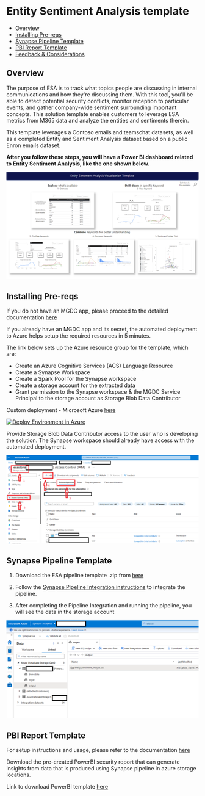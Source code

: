 # Entity Sentiment Analysis template

- [Overview](#Overview)
- [Installing Pre-reqs](#Installing-Pre-reqs)
- [Synapse Pipeline Template](#Synapse-Pipeline-Template)
- [PBI Report Template](#PBI-Report-Template)
- [Feedback & Considerations](#Feedback-&-Considerations)


## Overview

The purpose of ESA is to track what topics people are discussing in internal communications and how they're discussing them. With this tool, you'll be able to detect potential security conflicts, monitor reception to particular events, and gather company-wide sentiment surrounding important concepts. This solution template enables customers to leverage ESA metrics from M365 data and analyze the entities and sentiments therein.

This template leverages a Contoso emails and teamschat datasets, as well as a completed Entity and Sentiment Analysis dataset based on a public Enron emails dataset.

**After you follow these steps, you will have a Power BI dashboard related to Entity Sentiment Analysis, like the one shown below.**

![](Images/WelcomePage.png)

## Installing Pre-reqs

If you do not have an MGDC app, please proceed to the detailed documentation [here](https://github.com/microsoftgraph/dataconnect-solutions/tree/main/solutions/esa/PreRequisites)  

If you already have an MGDC app and its secret, the automated deployment to Azure helps setup the required resources in 5 minutes. 

The link below sets up the Azure resource group for the template, which are:

- Create an Azure Cognitive Services (ACS) Language Resource
- Create a Synapse Workspace
- Create a Spark Pool for the Synapse workspace
- Create a storage account for the extracted data
- Grant permission to the Synapse workspace & the MGDC Service Principal to the storage account as Storage Blob Data Contributor

Custom deployment - Microsoft Azure [here](https://portal.azure.com/#create/Microsoft.Template/uri/https%3A%2F%2Fraw.githubusercontent.com%2Fmicrosoftgraph%2Fdataconnect-solutions%2Fmain%2Fsolutions%2Fesa%2FARMTemplate%2Fazuredeploy.json)

<a href="https://portal.azure.com/#create/Microsoft.Template/uri/https%3A%2F%2Fraw.githubusercontent.com%2Fmicrosoftgraph%2Fdataconnect-solutions%2Fmain%2Fsolutions%2Fesa%2FARMTemplate%2Fazuredeploy.json"><img src="https://camo.githubusercontent.com/bad3d579584bd4996af60a96735a0fdcb9f402933c139cc6c4c4a4577576411f/68747470733a2f2f616b612e6d732f6465706c6f79746f617a757265627574746f6e" alt="Deploy Environment in Azure" /></a>

Provide Storage Blob Data Contributor access to the user who is developing the solution. The Synapse workspace should already have access with the automated deployment. 

![](Images/storageBlobDataContributorAccessPicture1.png)


## Synapse Pipeline Template

1.  Download the ESA pipeline template .zip from [here](https://github.com/microsoftgraph/dataconnect-solutions/tree/main/solutions/esa/SynapsePipelineTemplate)

2.  Follow the [Synapse Pipeline Integration instructions](https://github.com/microsoftgraph/dataconnect-solutions/tree/main/solutions/esa/Synapse%20Pipeline%20Integration) to integrate the pipeline. 

3.  After completing the Pipeline Integration and running the pipeline, you will see the data in the storage account

![](Images/ADLOutputContainer.png)

## **PBI Report Template**

For setup instructions and usage, please refer to the documentation [here](https://github.com/microsoftgraph/dataconnect-solutions/tree/main/solutions/esa/PBItemplate) 

Download the pre-created PowerBI security report that can generate insights from data that is produced using Synapse pipeline in azure storage locations. 

Link to download PowerBI template [here](https://github.com/microsoftgraph/dataconnect-solutions/blob/main/solutions/esa/PBItemplate/ESA%20Template.pbix)

